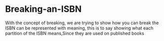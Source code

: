 # Breaking-an-ISBN

With the concept of breaking, we are trying to show how you can break the ISBN can be represented with meaning,
this is to say showing what each partition of the ISBN  means,Since they are used on published books
